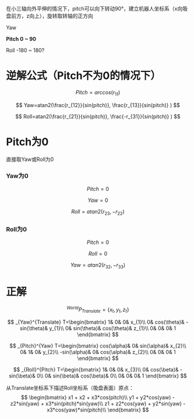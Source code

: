 在小三轴向外平伸的情况下，pitch可以向下转动90°，建立机器人坐标系（x向吸盘前方，z向上），旋转取转轴的正方向

Yaw 

**Pitch 0 ~ 90**

Roll -180 ~ 180?

# 逆解公式（Pitch不为0的情况下）

$$
Pitch=arccos(r_{11})
$$

$$
Yaw=atan2(\frac{r_{12}}{sin(pitch)}, \frac{r_{13}}{sin(pitch)}  )
$$

$$
Roll=atan2(\frac{r_{21}}{sin(pitch)}, \frac{-r_{31}}{sin(pitch)}  )
$$

# Pitch为0

直接取Yaw或Roll为0

### Yaw为0

$$
Pitch=0
$$


$$
Yaw=0
$$

$$
Roll=atan2(r_{23},-r_{22})
$$

### Roll为0

$$
Pitch=0
$$

$$
Roll=0
$$

$$
Yaw=atan2(r_{32},-r_{33})
$$



# 正解

$$
^{World}P_{Translate}=\{x_{t},y_{t},z_{t}\}
$$


$$
_{Yaw}^{Translate} T=\begin{bmatrix}
 1& 0& 0& x_{1}\\
 0& cos(\theta)& -sin(\theta)& y_{1}\\
 0& sin(\theta)& cos(\theta)& z_{1}\\
 0& 0& 0& 1
\end{bmatrix}
$$

$$
_{Pitch}^{Yaw} T=\begin{bmatrix}
 cos(\alpha)& 0& sin(\alpha)& x_{2}\\
 0& 1& 0& y_{2}\\
 -sin(\alpha)& 0& cos(\alpha)& z_{2}\\
 0& 0& 0& 1
\end{bmatrix}
$$

$$
_{Roll}^{Pitch} T=\begin{bmatrix}
 1& 0& 0& x_{3}\\
 0& cos(\beta)& -sin(\beta)& 0\\
 0& sin(\beta)& cos(\beta)& 0\\
 0& 0& 0& 1
\end{bmatrix}
$$



从Translate坐标系下描述Roll坐标系（吸盘表面）原点：
$$
\begin{bmatrix}
 x1 + x2 + x3*cos(pitch)\\
 y1 + y2*cos(yaw) - z2*sin(yaw) + x3*sin(pitch)*sin(yaw)\\
 z1 + z2*cos(yaw) + y2*sin(yaw) - x3*cos(yaw)*sin(pitch)\\
\end{bmatrix}
$$
